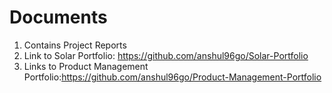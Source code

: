# Documents
1. Contains Project Reports
2. Link to Solar Portfolio: https://github.com/anshul96go/Solar-Portfolio
3. Links to Product Management Portfolio:https://github.com/anshul96go/Product-Management-Portfolio
